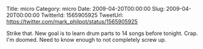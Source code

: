 Title: micro
Category: micro
Date: 2009-04-20T00:00:00
Slug: 2009-04-20T00:00:00
TwitterId: 1565905925
TweetUrl: https://twitter.com/mark_philpot/status/1565905925

Strike that. New goal is to learn drum parts to 14 songs before tonight. Crap. I'm doomed. Need to know enough to not completely screw up.
